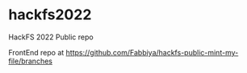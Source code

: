 # hackfs2022
HackFS 2022 Public repo

FrontEnd repo at https://github.com/Fabbiya/hackfs-public-mint-my-file/branches
